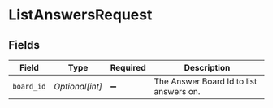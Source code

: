 # ListAnswersRequest


## Fields

| Field                                   | Type                                    | Required                                | Description                             |
| --------------------------------------- | --------------------------------------- | --------------------------------------- | --------------------------------------- |
| `board_id`                              | *Optional[int]*                         | :heavy_minus_sign:                      | The Answer Board Id to list answers on. |